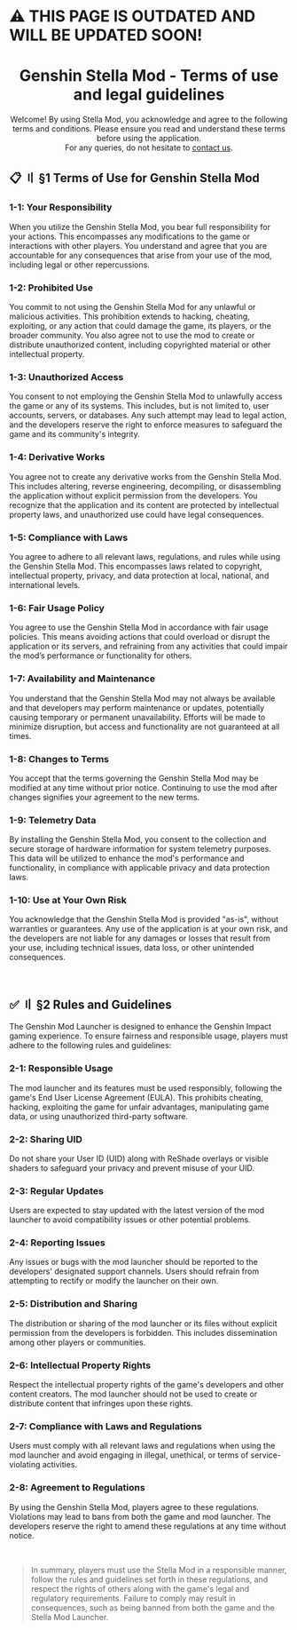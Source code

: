 <!-- [[> SEO
###### Number: 1.6

###### Title: Genshin Stella Mod - Terms of Use and Legal Guidelines
###### Description: Read the Terms of Use for Genshin Stella Mod, outlining legal guidelines, user responsibilities, and compliance for enhancing your Genshin Impact experience responsibly.
###### Tags: genshin stella mod terms, user responsibility genshin mod, game mod legal guidelines, genshin impact mod usage, stella mod rules, gaming software terms, mod compliance, genshin mod legalities
###### Canonical: /genshin-stella-mod/docs?page=terms-of-use
]]> -->

# ⚠️ THIS PAGE IS OUTDATED AND WILL BE UPDATED SOON!

<div align="center">
    <h1>Genshin Stella Mod - Terms of use and legal guidelines</h1>
    Welcome! By using Stella Mod, you acknowledge and agree to the following terms and conditions.
    Please ensure you read and understand these terms before using the application.<br>
    For any queries, do not hesitate to <a href="https://sefinek.net/genshin-stella-mod/docs?page=support">contact us</a>.
</div>

## 📋 〢 §1 Terms of Use for Genshin Stella Mod <!-- {#tos} -->

### 1-1: Your Responsibility <!-- {#your-responsibility} -->
When you utilize the Genshin Stella Mod, you bear full responsibility for your actions. This encompasses any modifications to the game or interactions with other players. You understand and agree that you are accountable for any consequences that arise from your use of the mod, including legal or other repercussions.

### 1-2: Prohibited Use <!-- {#prohibited-use} -->
You commit to not using the Genshin Stella Mod for any unlawful or malicious activities. This prohibition extends to hacking, cheating, exploiting, or any action that could damage the game, its players, or the broader community. You also agree not to use the mod to create or distribute unauthorized content, including copyrighted material or other intellectual property.

### 1-3: Unauthorized Access <!-- {#unauthorized-access} -->
You consent to not employing the Genshin Stella Mod to unlawfully access the game or any of its systems. This includes, but is not limited to, user accounts, servers, or databases. Any such attempt may lead to legal action, and the developers reserve the right to enforce measures to safeguard the game and its community's integrity.

### 1-4: Derivative Works <!-- {#derivative-works} -->
You agree not to create any derivative works from the Genshin Stella Mod. This includes altering, reverse engineering, decompiling, or disassembling the application without explicit permission from the developers. You recognize that the application and its content are protected by intellectual property laws, and unauthorized use could have legal consequences.

### 1-5: Compliance with Laws <!-- {#compliance-with-laws} -->
You agree to adhere to all relevant laws, regulations, and rules while using the Genshin Stella Mod. This encompasses laws related to copyright, intellectual property, privacy, and data protection at local, national, and international levels.

### 1-6: Fair Usage Policy <!-- {#fair-usage-policy} -->
You agree to use the Genshin Stella Mod in accordance with fair usage policies. This means avoiding actions that could overload or disrupt the application or its servers, and refraining from any activities that could impair the mod’s performance or functionality for others.

### 1-7: Availability and Maintenance <!-- {#availability-and-maintenance} -->
You understand that the Genshin Stella Mod may not always be available and that developers may perform maintenance or updates, potentially causing temporary or permanent unavailability. Efforts will be made to minimize disruption, but access and functionality are not guaranteed at all times.

### 1-8: Changes to Terms <!-- {#changes-to-terms} -->
You accept that the terms governing the Genshin Stella Mod may be modified at any time without prior notice. Continuing to use the mod after changes signifies your agreement to the new terms.

### 1-9: Telemetry Data <!-- {#telemetry-data} -->
By installing the Genshin Stella Mod, you consent to the collection and secure storage of hardware information for system telemetry purposes. This data will be utilized to enhance the mod's performance and functionality, in compliance with applicable privacy and data protection laws.

### 1-10: Use at Your Own Risk <!-- {#use-at-your-own-risk} -->
You acknowledge that the Genshin Stella Mod is provided "as-is", without warranties or guarantees. Any use of the application is at your own risk, and the developers are not liable for any damages or losses that result from your use, including technical issues, data loss, or other unintended consequences.

<br>

## ✅ 〢 §2 Rules and Guidelines <!-- {#rules} -->
The Genshin Mod Launcher is designed to enhance the Genshin Impact gaming experience. To ensure fairness and responsible usage, players must adhere to the following rules and guidelines:

### 2-1: Responsible Usage <!-- {#responsible-usage} -->
The mod launcher and its features must be used responsibly, following the game's End User License Agreement (EULA). This prohibits cheating, hacking, exploiting the game for unfair advantages, manipulating game data, or using unauthorized third-party software.

### 2-2: Sharing UID <!-- {#sharing-uid} -->
Do not share your User ID (UID) along with ReShade overlays or visible shaders to safeguard your privacy and prevent misuse of your UID.

### 2-3: Regular Updates <!-- {#regular-updates} -->
Users are expected to stay updated with the latest version of the mod launcher to avoid compatibility issues or other potential problems.

### 2-4: Reporting Issues <!-- {#reporting-issues} -->
Any issues or bugs with the mod launcher should be reported to the developers' designated support channels. Users should refrain from attempting to rectify or modify the launcher on their own.

### 2-5: Distribution and Sharing <!-- {#distribution-and-sharing} -->
The distribution or sharing of the mod launcher or its files without explicit permission from the developers is forbidden. This includes dissemination among other players or communities.

### 2-6: Intellectual Property Rights <!-- {#intellectual-property-rights} -->
Respect the intellectual property rights of the game's developers and other content creators. The mod launcher should not be used to create or distribute content that infringes upon these rights.

### 2-7: Compliance with Laws and Regulations <!-- {#compliance-with-laws-and-regulations} -->
Users must comply with all relevant laws and regulations when using the mod launcher and avoid engaging in illegal, unethical, or terms of service-violating activities.

### 2-8: Agreement to Regulations <!-- {#agreement-to-regulations} -->
By using the Genshin Stella Mod, players agree to these regulations. Violations may lead to bans from both the game and mod launcher. The developers reserve the right to amend these regulations at any time without notice.

<br>

> In summary, players must use the Stella Mod in a responsible manner, follow the rules and guidelines set forth in these regulations, and respect the rights of others along with the game's legal and regulatory requirements.
> Failure to comply may result in consequences, such as being banned from both the game and the Stella Mod Launcher.